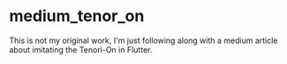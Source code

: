 # medium_tenor_on

This is not my original work, I'm just following along with a medium article about imitating the Tenori-On in Flutter.
